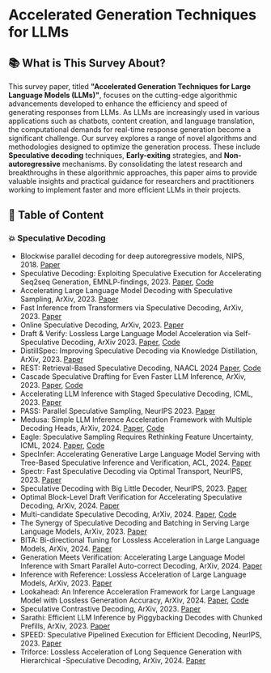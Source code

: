 # Accelerated Generation Techniques for LLMs



## 📚 What is This Survey About?

This survey paper, titled **"Accelerated Generation Techniques for Large Language Models (LLMs)"**, focuses on the cutting-edge algorithmic advancements developed to enhance the efficiency and speed of generating responses from LLMs. As LLMs are increasingly used in various applications such as chatbots, content creation, and language translation, the computational demands for real-time response generation become a significant challenge. Our survey explores a range of novel algorithms and methodologies designed to optimize the generation process. These include **Speculative decoding** techniques, **Early-exiting**  strategies, and **Non-autoregressive** mechanisms. By consolidating the latest research and breakthroughs in these algorithmic approaches, this paper aims to provide valuable insights and practical guidance for researchers and practitioners working to implement faster and more efficient LLMs in their projects.


## 📖 Table of Content

### 💥 Speculative Decoding

- Blockwise parallel decoding for deep autoregressive models, NIPS, 2018. [Paper](https://arxiv.org/abs/1811.03115)
- Speculative Decoding: Exploiting Speculative Execution for Accelerating Seq2seq Generation, EMNLP-findings, 2023. [Paper](https://aclanthology.org/2023.findings-emnlp.257.pdf), [Code](https://github.com/hemingkx/SpecDec)
- Accelerating Large Language Model Decoding with Speculative Sampling, ArXiv, 2023. [Paper](https://arxiv.org/abs/2302.01318)
- Fast Inference from Transformers via Speculative Decoding, ArXiv, 2023. [Paper](https://arxiv.org/abs/2211.17192)
- Online Speculative Decoding, ArXiv, 2023. [Paper](https://arxiv.org/abs/2310.07177)
- Draft & Verify: Lossless Large Language Model Acceleration via Self-Speculative Decoding, ArXiv 2023. [Paper](https://arxiv.org/abs/2309.08168), [Code](https://github.com/dilab-zju/self-speculative-decoding)
- DistillSpec: Improving Speculative Decoding via Knowledge Distillation, ArXiv, 2023. [Paper](https://arxiv.org/abs/2310.08461)
- REST: Retrieval-Based Speculative Decoding, NAACL 2024 [Paper](https://arxiv.org/abs/2311.08252), [Code](https://github.com/FasterDecoding/REST)
- Cascade Speculative Drafting for Even Faster LLM Inference, ArXiv, 2023. [Paper](https://arxiv.org/abs/2312.11462), [Code](https://github.com/lfsszd/CS-Drafting)
- Accelerating LLM Inference with Staged Speculative Decoding, ICML, 2023. [Paper](https://arxiv.org/abs/2308.04623)
- PASS: Parallel Speculative Sampling, NeurIPS 2023. [Paper](https://arxiv.org/abs/2311.13581)
- Medusa: Simple LLM Inference Acceleration Framework with Multiple Decoding Heads, ArXiv, 2024. [Paper](https://arxiv.org/abs/2401.10774), [Code](https://github.com/FasterDecoding/Medusa?tab=readme-ov-file)
- Eagle: Speculative Sampling Requires Rethinking Feature Uncertainty, ICML, 2024. [Paper](arxiv.org/abs/2401.15077), [Code](https://github.com/SafeAILab/EAGLE)
- SpecInfer: Accelerating Generative Large Language Model Serving with Tree-Based Speculative Inference and Verification, ACL, 2024. [Paper](https://arxiv.org/abs/2305.09781)
- Spectr: Fast Speculative Decoding via Optimal Transport, NeurIPS, 2023. [Paper](https://arxiv.org/abs/2310.15141)
- Speculative Decoding with Big Little Decoder, NeurIPS, 2023. [Paper](https://arxiv.org/abs/2302.07863)
- Optimal Block-Level Draft Verification for Accelerating Speculative Decoding, ArXiv, 2024. [Paper](https://arxiv.org/abs/2403.10444)
- Multi-candidate Speculative Decoding, ArXiv, 2024. [Paper](https://arxiv.org/abs/2401.06706), [Code](https://github.com/NJUNLP/MCSD/tree/main/MCSD)
- The Synergy of Speculative Decoding and Batching in Serving Large Language Models, ArXiv, 2023. [Paper](https://arxiv.org/abs/2310.18813)
- BITA: Bi-directional Tuning for Lossless Acceleration in Large Language Models, ArXiv, 2024. [Paper](https://arxiv.org/abs/2401.12522)
- Generation Meets Verification: Accelerating Large Language Model Inference with Smart Parallel Auto-correct Decoding, ArXiv, 2024. [Paper](https://arxiv.org/abs/2402.11809)
- Inference with Reference: Lossless Acceleration of Large Language Models, ArXiv, 2023. [Paper](https://arxiv.org/abs/2304.04487)
- Lookahead: An Inference Acceleration Framework for Large Language Model with Lossless Generation Accuracy, ArXiv, 2024. [Paper](https://arxiv.org/abs/2312.12728), [Code](https://github.com/alipay/PainlessInferenceAcceleration)
- Speculative Contrastive Decoding, ArXiv, 2023. [Paper](https://arxiv.org/abs/2311.08981)
- Sarathi: Efficient LLM Inference by Piggybacking Decodes with Chunked Prefills, ArXiv, 2023. [Paper](https://arxiv.org/abs/2308.16369)
- SPEED: Speculative Pipelined Execution for Efficient Decoding, NeurIPS, 2023. [Paper](https://arxiv.org/abs/2310.12072)
- Triforce: Lossless Acceleration of Long Sequence Generation with Hierarchical -Speculative Decoding, ArXiv, 2024. [Paper](https://arxiv.org/abs/2404.11912)


